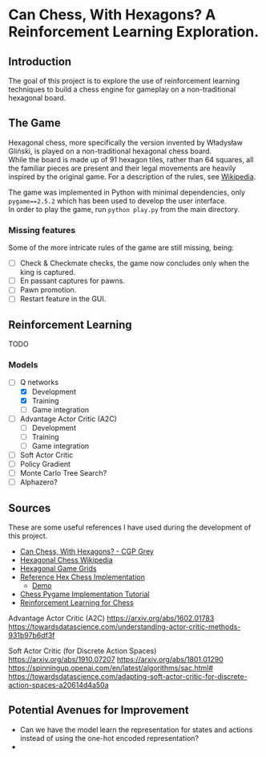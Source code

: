 # Can Chess, With Hexagons? A Reinforcement Learning Exploration.

## Introduction

The goal of this project is to explore the use of reinforcement learning techniques to build a chess engine for gameplay on a non-traditional hexagonal board.

## The Game

Hexagonal chess, more specifically the version invented by Władysław Gliński, is played on a non-traditional hexagonal chess board.  
While the board is made up of 91 hexagon tiles, rather than 64 squares, all the familiar pieces are present and their legal movements are heavily inspired by the original game. For a description of the rules, see [Wikipedia](https://en.wikipedia.org/wiki/Hexagonal_chess).

The game was implemented in Python with minimal dependencies, only `pygame==2.5.2` which has been used to develop the user interface.  
In order to play the game, run `python play.py` from the main directory.

### Missing features

Some of the more intricate rules of the game are still missing, being:

- [ ] Check & Checkmate checks, the game now concludes only when the king is captured.
- [ ] En passant captures for pawns.
- [ ] Pawn promotion.
- [ ] Restart feature in the GUI.

## Reinforcement Learning

TODO

### Models

- [ ] Q networks
  - [x] Development
  - [x] Training
  - [ ] Game integration
- [ ] Advantage Actor Critic (A2C)
  - [ ] Development
  - [ ] Training
  - [ ] Game integration
- [ ] Soft Actor Critic
- [ ] Policy Gradient
- [ ] Monte Carlo Tree Search?
- [ ] Alphazero?

## Sources

These are some useful references I have used during the development of this project.

- [Can Chess, With Hexagons? - CGP Grey](https://www.youtube.com/watch?v=bgR3yESAEVE)
- [Hexagonal Chess Wikipedia](https://en.wikipedia.org/wiki/Hexagonal_chess)
- [Hexagonal Game Grids](https://www.redblobgames.com/grids/hexagons/)
- [Reference Hex Chess Implementation](https://github.com/AmethystMoon/AmethystMoon.github.io)
  - [Demo](https://amethystmoon.github.io/)
- [Chess Pygame Implementation Tutorial](https://www.youtube.com/watch?v=X-e0jk4I938)
- [Reinforcement Learning for Chess](https://github.com/arjangroen/RLC)


Advantage Actor Critic (A2C) 
https://arxiv.org/abs/1602.01783
https://towardsdatascience.com/understanding-actor-critic-methods-931b97b6df3f

Soft Actor Critic (for Discrete Action Spaces) 
https://arxiv.org/abs/1910.07207
https://arxiv.org/abs/1801.01290
https://spinningup.openai.com/en/latest/algorithms/sac.html#
https://towardsdatascience.com/adapting-soft-actor-critic-for-discrete-action-spaces-a20614d4a50a


## Potential Avenues for Improvement
- Can we have the model learn the representation for states and actions instead of using the one-hot encoded representation?
- 


